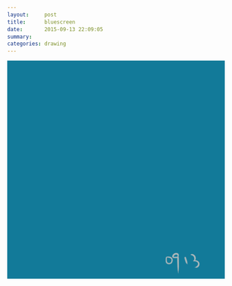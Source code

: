 ```yaml
---
layout:     post
title:      bluescreen
date:       2015-09-13 22:09:05
summary:    
categories: drawing
---
```

![bluescreen](/images/_diary/bluescreen.png "FUCK Windows.")
